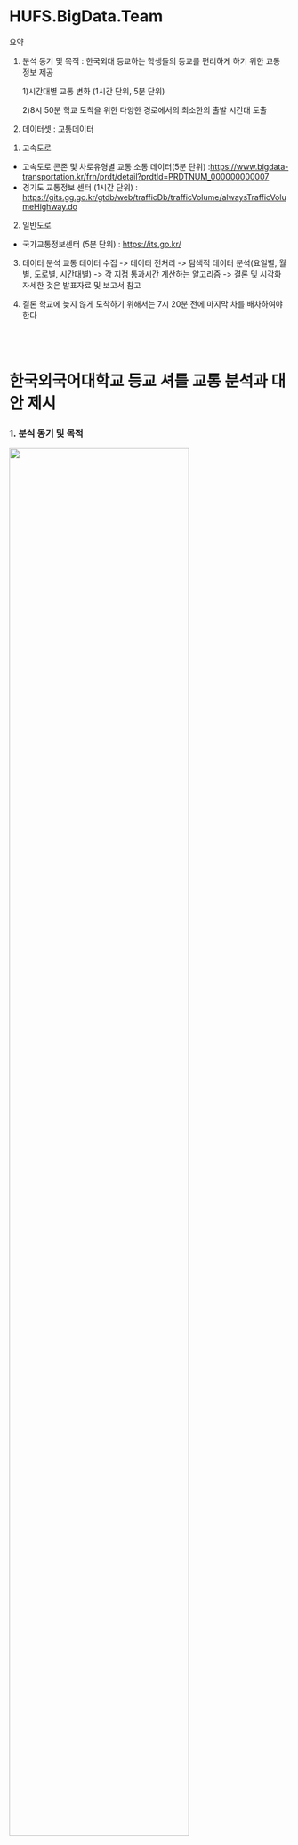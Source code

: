 # HUFS.BigData.Team

요약
1. 분석 동기 및 목적
: 한국외대 등교하는 학생들의 등교를 편리하게 하기 위한 교통 정보 제공

    1)시간대별 교통 변화    (1시간 단위, 5분 단위)

    2)8시 50분 학교 도착을 위한 다양한 경로에서의 최소한의 출발 시간대 도출

2. 데이터셋 : 교통데이터 
  1) 고속도로
  - 고속도로 콘존 및 차로유형별 교통 소통 데이터(5분 단위) :https://www.bigdata-transportation.kr/frn/prdt/detail?prdtId=PRDTNUM_000000000007
  - 경기도 교통정보 센터 (1시간 단위) : https://gits.gg.go.kr/gtdb/web/trafficDb/trafficVolume/alwaysTrafficVolumeHighway.do
  
  2) 일반도로
  - 국가교통정보센터 (5분 단위) : https://its.go.kr/

3. 데이터 분석
교통 데이터 수집 -> 데이터 전처리 -> 탐색적 데이터 분석(요일별, 월별, 도로별, 시간대별) -> 각 지점 통과시간 계산하는 알고리즘 -> 결론 및 시각화
자세한 것은 발표자료 및 보고서 참고

4. 결론
학교에 늦지 않게 도착하기 위해서는 7시 20분 전에 마지막 차를 배차하여야 한다


<br/>
<br/>

# 한국외국어대학교 등교 셔틀 교통 분석과 대안 제시
### 1. 분석 동기 및 목적


<img src="https://github.com/user-attachments/assets/4640093d-5957-4db9-bfe0-aa4c71414aff" width="80%" height="80%"/>

### 문제점

1. 한국외국어대학교 수업 시간 변경 (09:30 → 09:00)
2. 셔틀 입석 금지 

이 분석을 시작한 이유는 수업시간 변경으로 인해 **셔틀버스가 수업시간에 늦는 경우**가 발생했고,

그 와중에 입석도 금지되면서 셔틀이 만차가 되어 **학생들이 탑승하지 못하는 경우**가 발생하였기 때문이다. 

## 몇시에 출발해야할까?

따라서 등교하는 학생들이 언제 출발해야 할지, 언제 가장 차가 막히는지 등의 정보를 제공하기위해 이 프로젝트를 시작하였다. 

주제 : 
## 한국외대 학생들의 등교를 편리하게 하기 위한 교통 정보 제공

### 2. 프로젝트 범위 설정

1)분석대상

<img src="https://github.com/user-attachments/assets/5d3a7e0d-8e21-4617-bc8f-2bcf38148fc7" width="60%" height="60%"/>

우선 분석 대상을 잠실, 천호, 하남 노선을 선정하였다. 선정한 이유는 다음과 같다.

1. 가장 많은 학생들이 이용
2. 정착 지점이 많아 셔틀 경로 파악이 쉬움
   
<br/>

2)분석기간

분석기간은 방학을 제외한 학기중으로 설정하였다.   

<br/>

3)분석 목표

목표는 다음과 같이 설정하였다.

1. 시간대별 셔틀 구간의 교통체증 파악
2. 지각 이전에 도착할 수 있는 셔틀 출발 시간 제안 

<br/>

4)역할분담

일반도로와 고속도로로 역할을 분담하여 총 2명이서 프로젝트를 진행하였다.

<br/>

## 3. 분석 및 결론

1)경로 추적

우선 구글 지도에서 정차지점의 위도 경도를 찾아서 잠실, 천호 셔틀의 경로를 땄다. 

고속도로는 **하남 IC, 동서울 TG, 산곡 JC, 경기광주 IC** 총 4개의 구간을 지난다.

<br/>

2)데이터 수집

고속도로 명을 기준으로 5분 단위와 1시간 단위의 데이터를 수집하였다. 참고한 데이터 출처는 아래와 같다.

- 고속도로 콘존 및 차로유형별 교통 소통 데이터(5분 단위) :https://www.bigdata-transportation.kr/frn/prdt/detail?prdtId=PRDTNUM_000000000007
- 경기도 교통정보 센터 (1시간 단위) : https://gits.gg.go.kr/gtdb/web/trafficDb/trafficVolume/alwaysTrafficVolumeHighway.do

<aside>

**콘존** : IC(나들목), JC(분기점), 그리고 TG(요금소) 등 통행하는 차량수가 일정한 고속도로 구간

**노드** : 차량이 도로를 주행함에 있어 속도의 변화가 발생되는 곳을 표현한 곳

</aside>

콘존과 노드의 정의가 위와 같이 달라 콘존은 교통량을 보여주고, 노드는 통행 속도를 보여준다.

<br/>

3)데이터 전처리

5분 데이터와 1시간 데이터를 전처리하여 구간명을 기준으로 통합하였다.

<br/>

4)교통시간 계산 알고리즘

출발 시간을 넣으면 도착시간과 총 소요 시간을 반환하는 알고리즘을 생성하였다.

해당 지점을 통과하는 시간의 도로 평균 속도와 도로 길이를 가져와 다음 지점을 통과하는 시간을 계산한다. 

```python
'''
minute_cal()은 통과시간을 계산하는 함수이다. 
만약 link id가 2340010108인 지점을 6:08분에 지난다면 표에서 6:05에 측정된 속도를 가져와 계산한다.
진입시간을 입력값으로 받아 걸린시간을 계산하고 링크를 빠져나가는 시간을 return한다.

recall fun()은 다음과 같이 나온 결과를 다음 minute_cal함수에 넣어주는 재귀함수이다.
start=605   #시작 6:05부터
a=minute_cal(start,2340008000)
b=minute_cal(a,2340010105)
c=minute_cal(b,2340010107)
d=minute_cal(c,2340010108)

print(f'출발 시간 : {start}, 도착 시간 : {d:.2f} , 총 소요시간 : {(d-start):.4f}')
'''

def minute_cal(t,link_id): #시간을 입력받음
    n=h_road[h_road['LINK_ID']==link_id].index[0]
    time_five=605+int(((t-605)//10)*10)  #start는 속도를 찾기위한 10의 배수 시간
    if time_five%100>=60:  
        time_five=(time_five//100)*100+100+int(time_five%100-60)
    #print(time_five)   #재귀함수 돌때마다 영역별 속도 구간 ex)time_five=605 이면 6:05분 기준 속도 사용
    moving_time=((h_road.iloc[n,1]/road_speed[road_speed['LINK_ID']==link_id].loc[time_five][1]))*60   #거리/속력=걸린 시간
    t=t+moving_time   #총 시간
    #print(t)  #재귀함수 돌때마다 총시간 print
    return t
    
    
def recal_fun(total_time,linkID,i):  #재귀함수 
    if i==88:
        linkid=h_road.loc[i-1][0]
        return minute_cal(total_time,linkID)
    else:
        total=minute_cal(total_time,linkID)
        linkid=h_road.loc[i][0]
        i=i+1
        return recal_fun(total,linkid,i)
        
start=850   #시작 6:05부터
i=1
lid=2340008000
final=recal_fun(start,lid,i)
print('회안도로')
print(f'출발 시간 : {start}, 도착 시간 : {final:.2f} , 총 소요시간 : {(final-start):.4f}')
```

**결과**

<img src="https://github.com/user-attachments/assets/aa5449d4-17f4-4ea3-b8c9-ef1413916b84" width="50%" height="50%"/>

위의 알고리즘을 통해 각 도로별 소요시간을 구할 수 있다.

<br/>

5)데이터 분석 및 결론

<img src="https://github.com/user-attachments/assets/44dfa29f-acce-4863-899b-a57f021759ff" width="50%" height="50%"/>

![image](https://github.com/user-attachments/assets/be5ea687-84f6-46c0-b5bb-0bddac6af503)

속도랑 교통량은 반비례하기 때문에 교통량이 없는 링크는 속도를 통해 교통량을 유추할 수 있다.

하남 IC-동서울TG는 7시 20분, 동서울 TG-산곡JC는 7시40분, 산곡 JC-경기광주는 8시에 최대 교통체증을 가진다. 

<img src="https://github.com/user-attachments/assets/5d26d8d8-e376-4826-b3b0-061e2c70734d" width="50%" height="50%"/>


학교에 도착 바로 직전 도로인 회안도로이다.

start time에서 total Duration 을 더한 값이 8시 50분을 넘지 않아야함으로 

**8시 5분이 회안도로로 진입해야하는 최대 진입 시간**이다.

<img src="https://github.com/user-attachments/assets/26bafac1-36cb-45bb-ad43-a9a8edb74362" width="40%" height="40%"/>



회안 도로에 8시 5분 전까지 도착하기 위해서는 **고속도로에 7시 55분 전까지 도착을 해야한다**

<img src="https://github.com/user-attachments/assets/6ecd208b-0aa1-4318-9ede-377af0c1d649" width="80%" height="80%"/>


일반 대로의 통과시간을 그래프로 나타내면 다음과 같다. 

대체로 7시 10분부터 본격적으로 증가하는 모습을 보이며, 가장 시간이 오래 걸리는 도로는 천호대로이다

따라서 7시 55분 고속도로 진입을 위해서는 **7시 20분 전에 마지막 차를 배차하여야 한다**.

<br/>

### 4. 한계 및 느낀점

1)한계

a)셔틀은 버스 전용 차로로 다니기 때문에, 실제적인 분석을 위해서는 추가 고려사항 필요함

b)월별, 시간별,요일별 차이가 있음을 아노바 검증을 통해 확인했으나 적용하지 못함

<br/>

2)느낀점

#실생활 적용   #데이터 수집 및 전처리의 어려움  # 데이터와 실제의 격차

내가 직접을 통학을 하면서 **통학시간이 50분~90분까지 달라져서 불편함을 느끼고 진행했던 프로젝트**였다. 내가 체감했던 시간대별 교통 체증을 구역별로, 시간별로 나누어서 데이터로 확인하니 **어느 시간대에 어느 구간을 피해서 지나가야할지 판단할 근거가 생긴 것 같다**. 프로젝트를 진행하면서 느꼈던 것은 **실제 데이터를 얻는 것이 어렵다는 것**이었고, 이를 통합하고 **전처리하는 과정에서 많은 시간이 소요**된다는 것을 느낄 수 있었다. 또한 교통 데이터와 실제 교통간의 차이가 있기 때문에 더 실제에 가까운 분석을 하기 위해서는 **더 많은 고려사항이 필요**했다. 추가적으로 다른 고려사항도 추가하여 분석을 디벨롭해보고 싶다.


### 노션으로 더 자세히보기 : https://iodized-chartreuse-9cf.notion.site/hufs-shuttle-bus
